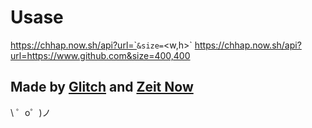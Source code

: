 Usase
=================

https://chhap.now.sh/api?url=`<url>`&size=`<w,h>`
https://chhap.now.sh/api?url=https://www.github.com&size=400,400



Made by [Glitch](https://glitch.com/) and [Zeit Now](https://zeit.co/)
-------------------

\ ゜o゜)ノ
